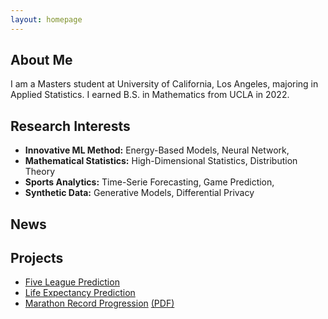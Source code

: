 ```yaml
---
layout: homepage
---
```


## About Me

I am a Masters student at University of California, Los Angeles, majoring in Applied Statistics. I earned B.S. in Mathematics from UCLA in 2022. 

## Research Interests

- **Innovative ML Method:** Energy-Based Models, Neural Network, 
- **Mathematical Statistics:** High-Dimensional Statistics, Distribution Theory
- **Sports Analytics:** Time-Serie Forecasting, Game Prediction, 
- **Synthetic Data:** Generative Models, Differential Privacy

## News

## Projects

- [Five League Prediction](https://github.com/timc1325/Five_Major_Leagues_Prediction)
- [Life Expectancy Prediction](https://github.com/timc1325/Life_Expectancy)
- [Marathon Record Progression](https://github.com/timc1325/Marathon-Record-Progression) [(PDF)](assets/files/latex/marathon.pdf)
